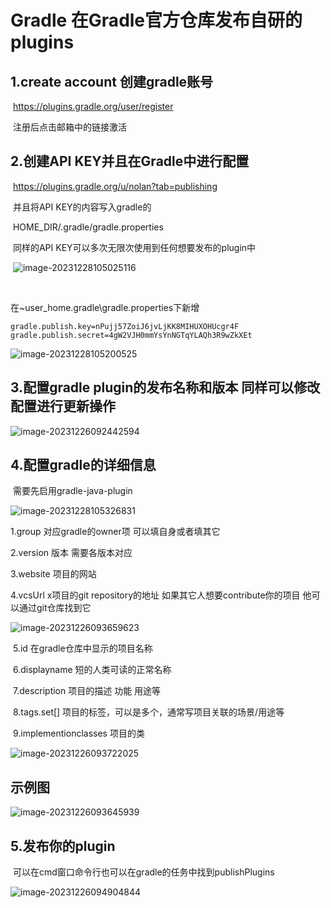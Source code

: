 # Gradle 在Gradle官方仓库发布自研的plugins

## 1.create account 创建gradle账号

​	https://plugins.gradle.org/user/register

​	注册后点击邮箱中的链接激活

## 2.创建API KEY并且在Gradle中进行配置

​	https://plugins.gradle.org/u/nolan?tab=publishing

​	并且将API KEY的内容写入gradle的

​	HOME_DIR/.gradle/gradle.properties

​	同样的API KEY可以多次无限次使用到任何想要发布的plugin中

​	![image-20231228105025116](https://s2.loli.net/2023/12/28/IzFxKbyALpf467q.png)

​	

在~user_home\.gradle\gradle.properties下新增

```
gradle.publish.key=nPujj57ZoiJ6jvLjKK8MIHUXOHUcgr4F
gradle.publish.secret=4gW2VJH0mmYsYnNGTqYLAQh3R9wZkXEt
```

![image-20231228105200525](https://s2.loli.net/2023/12/28/VShJHFuGLNo7Ok9.png)

## 3.配置gradle plugin的发布名称和版本 同样可以修改配置进行更新操作

![image-20231226092442594](https://s2.loli.net/2023/12/26/5SVdX4jsOa36JCi.png)

## 4.配置gradle的详细信息

​	需要先启用gradle-java-plugin

![image-20231228105326831](https://s2.loli.net/2023/12/28/FkWvQVrwqKRD9Ld.png)



1.group 对应gradle的owner项 可以填自身或者填其它

2.version 版本 需要各版本对应

3.website 项目的网站

4.vcsUrl x项目的git repository的地址 如果其它人想要contribute你的项目 他可以通过git仓库找到它

![image-20231226093659623](https://s2.loli.net/2023/12/26/7IDOcHb8RnylrY4.png)

​	5.id 在gradle仓库中显示的项目名称

​	6.displayname 短的人类可读的正常名称

​	7.description 项目的描述 功能 用途等

​	8.tags.set[] 项目的标签，可以是多个，通常写项目关联的场景/用途等

​	9.implementionclasses 项目的类

![image-20231226093722025](https://s2.loli.net/2023/12/26/93RypkEqs6MKOXn.png)







## 示例图

![image-20231226093645939](https://s2.loli.net/2023/12/26/BXA4Vg6ONyEU2mD.png)



## 5.发布你的plugin

​	可以在cmd窗口命令行也可以在gradle的任务中找到publishPlugins

![image-20231226094904844](https://s2.loli.net/2023/12/26/qJ5C7WnAU8MmRhB.png)